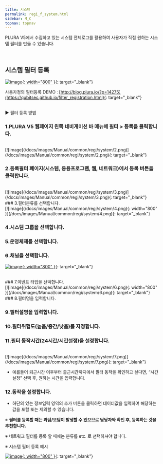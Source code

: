 ```yaml
---
title: 시스템
permalink: regi_f_system.html
sidebar: M_C
topnav: topnav
---
```


PLURA V5에서 수집하고 있는 시스템 전체로그를 활용하여
사용자가 직접 원하는 시스템 필터를 만들 수 있습니다.

<br />
 
 ## 시스템 필터 등록

[![image](/docs/images/Manual/common/regi/system/1.png){: width="800" }](/docs/images/Manual/common/regi/system/1.png){: target="_blank"}

사용자정의 필터등록 DEMO : [http://blog.plura.io/?p=14275](https://qubitsec.github.io/filter_registration.html){: target="_blank"}

<br />
▶ 필터 등록 방법

### 1.PLURA V5 웹페이지 왼쪽 네비게이션 바 메뉴에 필터 > 등록을 클릭합니다.

<br />
[![image](/docs/images/Manual/common/regi/system/2.png)](/docs/images/Manual/common/regi/system/2.png){: target="_blank"}

### 2.등록필터 페이지(시스템, 응용프로그램, 웹, 네트워크)에서 등록 버튼을 클릭합니다.

<br />
[![image](/docs/images/Manual/common/regi/system/3.png)](/docs/images/Manual/common/regi/system/3.png){: target="_blank"}

<br />
### 3.필터분류를 선택합니다.

<br />
[![image](/docs/images/Manual/common/regi/system/4.png){: width="800" }](/docs/images/Manual/common/regi/system/4.png){: target="_blank"}

### 4.시스템 그룹을 선택합니다.

### 5.운영체제를 선택합니다.

### 6.채널을 선택합니다.

[![image](/docs/images/Manual/common/regi/system/5.png){: width="800" }](/docs/images/Manual/common/regi/system/5.png){: target="_blank"}

<br />
### 7.이벤트 타입을 선택합니다.

<br />
[![image](/docs/images/Manual/common/regi/system/6.png){: width="800" }](/docs/images/Manual/common/regi/system/6.png){: target="_blank"}

<br />
### 8.필터명을 입력합니다.

### 9.필터설명을 입력합니다.

### 10.필터위험도(높음/중간/낮음)를 지정합니다.

### 11.필터 동작시간(24시간/시간설정)을 설정합니다.

<br />
[![image](/docs/images/Manual/common/regi/system/7.png)](/docs/images/Manual/common/regi/system/7.png){: target="_blank"}


- 예를들어 퇴근시간 이후부터 출근시간까지에서 필터 동작을 확인하고 싶다면, “시간설정” 선택 후, 원하는 시간을 입력합니다.

### 12.동작을 설정합니다.

- 하단의 있는 정보입력 영역의 추가 버튼을 클릭하면 데이터값을 입력하여 해당하는 값을 포함 또는 제외할 수 있습니다.

※ **필터를 등록할 때는 과탐/오탐이 발생할 수 있으므로 담당자와 확인 후, 등록하는 것을 추천합니다.**

※ 네트워크 필터를 등록 할 때에는 분류를 etc. 로 선택하셔야 합니다.

※ 시스템 필터 등록 예시

[![image](/docs/images/Manual/common/regi/system/8.png){: width="800" }](/docs/images/Manual/common/regi/system/8.png){: target="_blank"}


 